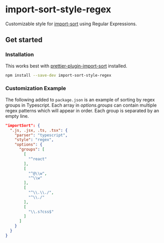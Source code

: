 # import-sort-style-regex

Customizable style for [import-sort](https://www.npmjs.com/package/import-sort) using Regular Expressions.

## Get started

### **Installation**

This works best with [prettier-plugin-import-sort](https://www.npmjs.com/package/prettier-plugin-import-sort) installed.

```bash
npm install --save-dev import-sort-style-regex
```

### Customization Example

The following added to `package.json` is an example of sorting by regex groups in Typescript. Each array in _options.groups_ can contain multiple regex patterns which will appear in order. Each group is separated by an empty line.

```json
"importSort": {
  ".js, .jsx, .ts, .tsx": {
    "parser": "typescript",
    "style": "regex",
    "options": {
      "groups": [
        [
          "^react"
        ],
        [
          "^@\\w",
          "^\\w"
        ],
        [
          "^\\.\\./",
          "^\\./"
        ],
        [
          "\\.s?css$"
        ]
      ]
    }
  }
}
```
